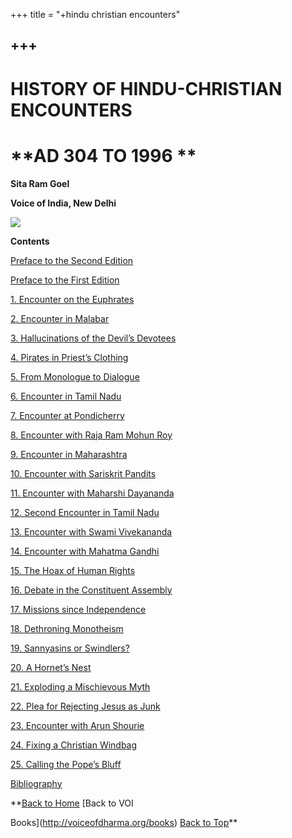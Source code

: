 +++
title = "+hindu christian encounters"

+++
------------------------------------------------------------------------

# HISTORY OF HINDU-CHRISTIAN ENCOUNTERS

# **AD 304 TO 1996 **

  
**Sita Ram Goel**  
 

**Voice of India, New Delhi**

![](hhce.jpg)

**Contents**

[Preface to the Second Edition](pre1.htm)

[Preface to the First Edition](pre2.htm)

[1. Encounter on the Euphrates](Ch1.htm)

[2. Encounter in Malabar](Ch2.htm)

[3. Hallucinations of the Devil’s Devotees](Ch3.htm)

[4. Pirates in Priest’s Clothing](Ch4.htm)

[5. From Monologue to Dialogue](Ch5.htm)

[6. Encounter in Tamil Nadu](Ch6.htm)

[7. Encounter at Pondicherry](Ch7.htm)

[8. Encounter with Raja Ram Mohun Roy](Ch8.htm)

[9. Encounter in Maharashtra](Ch9.htm)

[10. Encounter with Sariskrit Pandits](Ch10.htm)

[11. Encounter with Maharshi Dayananda](Ch11.htm)

[12. Second Encounter in Tamil Nadu](Ch12.htm)

[13. Encounter with Swami Vivekananda](Ch13.htm)

[14. Encounter with Mahatma Gandhi](Ch14.htm)

[15. The Hoax of Human Rights](Ch15.htm)

[16. Debate in the Constituent Assembly](Ch16.htm)

[17. Missions since Independence](Ch17.htm)

[18. Dethroning Monotheism](Ch18.htm)

[19. Sannyasins or Swindlers?](Ch19.htm)

[20. A Hornet’s Nest](Ch20.htm)

[21. Exploding a Mischievous Myth](Ch21.htm)

[22. Plea for Rejecting Jesus as Junk](Ch22.htm)

[23. Encounter with Arun Shourie](Ch23.htm)

[24. Fixing a Christian Windbag](Ch24.htm)

[25. Calling the Pope’s Bluff](Ch25.htm)

[Bibliography](bib.htm)  
 

**[Back to Home](http://voiceofdharma.org)   [Back to VOI

Books](http://voiceofdharma.org/books)    [Back to Top](#top)**

